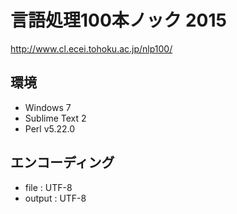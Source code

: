 # 言語処理100本ノック 2015

http://www.cl.ecei.tohoku.ac.jp/nlp100/

## 環境
* Windows 7
* Sublime Text 2
* Perl v5.22.0

## エンコーディング
* file   : UTF-8
* output : UTF-8


